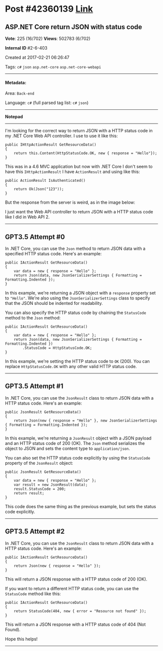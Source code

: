 
# Post \#42360139 [Link](https://stackoverflow.com/questions/42360139/)

## ASP.NET Core return JSON with status code

**Vote**: 225 (16/702) **Views**: 502783 (6/702) 

**Internal ID** \#2-6-403

Created at 2017-02-21 06:26:47

Tags: `c#` `json` `asp.net-core` `asp.net-core-webapi`

----------

#### Metadata:

Area: `Back-end`

Language: `c#` (full parsed tag list: `c#` `json`)

----------

**Notepad**


----------

I'm looking for the correct way to return JSON with a HTTP status code in my .NET Core Web API controller. I use to use it like this:

```
public IHttpActionResult GetResourceData()
{
    return this.Content(HttpStatusCode.OK, new { response = "Hello"});
}
```


This was in a 4.6 MVC application but now with .NET Core I don't seem to have this `IHttpActionResult` I have `ActionResult` and using like this:

```
public ActionResult IsAuthenticated()
{
    return Ok(Json("123"));
}
```


But the response from the server is weird, as in the image below:

[](https://i.stack.imgur.com/DpSlo.png)

I just want the Web API controller to return JSON with a HTTP status code like I did in Web API 2.


----------
        
## GPT3.5 Attempt \#0

In .NET Core, you can use the `Json` method to return JSON data with a specified HTTP status code. Here's an example:

```
public IActionResult GetResourceData()
{
    var data = new { response = "Hello" };
    return Json(data, new JsonSerializerSettings { Formatting = Formatting.Indented });
}
```

In this example, we're returning a JSON object with a `response` property set to `"Hello"`. We're also using the `JsonSerializerSettings` class to specify that the JSON should be indented for readability.

You can also specify the HTTP status code by chaining the `StatusCode` method to the `Json` method:

```
public IActionResult GetResourceData()
{
    var data = new { response = "Hello" };
    return Json(data, new JsonSerializerSettings { Formatting = Formatting.Indented })
        .StatusCode = HttpStatusCode.OK;
}
```

In this example, we're setting the HTTP status code to `OK` (200). You can replace `HttpStatusCode.OK` with any other valid HTTP status code.

--------

## GPT3.5 Attempt \#1

In .NET Core, you can use the `JsonResult` class to return JSON data with a HTTP status code. Here's an example:

```
public JsonResult GetResourceData()
{
    return Json(new { response = "Hello" }, new JsonSerializerSettings { Formatting = Formatting.Indented });
}
```

In this example, we're returning a `JsonResult` object with a JSON payload and an HTTP status code of 200 (OK). The `Json` method serializes the object to JSON and sets the content type to `application/json`.

You can also set the HTTP status code explicitly by using the `StatusCode` property of the `JsonResult` object:

```
public JsonResult GetResourceData()
{
    var data = new { response = "Hello" };
    var result = new JsonResult(data);
    result.StatusCode = 200;
    return result;
}
```

This code does the same thing as the previous example, but sets the status code explicitly.

--------

## GPT3.5 Attempt \#2

In .NET Core, you can use the `JsonResult` class to return JSON data with a HTTP status code. Here's an example:

```
public IActionResult GetResourceData()
{
    return Json(new { response = "Hello" });
}
```

This will return a JSON response with a HTTP status code of 200 (OK).

If you want to return a different HTTP status code, you can use the `StatusCode` method like this:

```
public IActionResult GetResourceData()
{
    return StatusCode(404, new { error = "Resource not found" });
}
```

This will return a JSON response with a HTTP status code of 404 (Not Found).

Hope this helps!

--------
